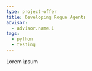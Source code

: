 ```yaml
---
type: project-offer
title: Developing Rogue Agents
advisor:
  - advisor.name.1
tags:
  - python
  - testing
---
```

Lorem ipsum